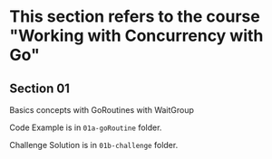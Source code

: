 # This section refers to the course "Working with Concurrency with Go"

## Section 01

Basics concepts with GoRoutines with WaitGroup

Code Example is in `01a-goRoutine` folder.

Challenge Solution is in `01b-challenge` folder.
